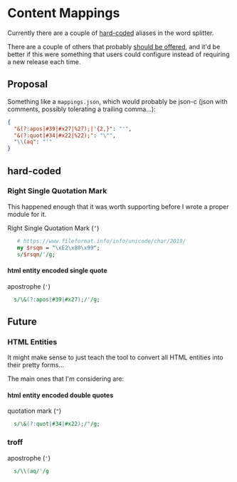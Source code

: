 # Content Mappings

Currently there are a couple of [hard-coded](#hard-coded) aliases in the word splitter.

There are a couple of others that probably [should be offered](#Future), and it'd be better if this were something that users could configure instead of requiring a new release each time.

## Proposal

Something like a `mappings.json`, which would probably be json-c (json with comments, possibly tolerating a trailing comma...):

```json
{
  "&(?:apos|#39|#x27|%27);|'{2,}": "'",
  "&(?:quot|#34|#x22|%22);": "\"",
  "\\(aq": "'"
}
```

## hard-coded

### Right Single Quotation Mark

This happened enough that it was worth supporting before I wrote a proper module for it.

Right Single Quotation Mark (`’`)

```pl
   # https://www.fileformat.info/info/unicode/char/2019/
   my $rsqm = "\xE2\x80\x99";
   s/$rsqm/'/g;
```

#### html entity encoded single quote

apostrophe (`'`)

```pl
  s/\&(?:apos|#39|#x27);/'/g;
```

## Future

### HTML Entities

It might make sense to just teach the tool to convert all HTML entities into their pretty forms...

The main ones that I'm considering are:

#### html entity encoded double quotes

quotation mark (`"`)

```pl
  s/\&(?:quot|#34|#x22);/"/g;
```

### troff

apostrophe (`'`)

```pl
  s/\\(aq/'/g
```
